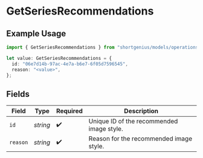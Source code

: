 # GetSeriesRecommendations

## Example Usage

```typescript
import { GetSeriesRecommendations } from "shortgenius/models/operations";

let value: GetSeriesRecommendations = {
  id: "06e7d14b-97ac-4e7a-b6e7-6f05d7596545",
  reason: "<value>",
};
```

## Fields

| Field                                     | Type                                      | Required                                  | Description                               |
| ----------------------------------------- | ----------------------------------------- | ----------------------------------------- | ----------------------------------------- |
| `id`                                      | *string*                                  | :heavy_check_mark:                        | Unique ID of the recommended image style. |
| `reason`                                  | *string*                                  | :heavy_check_mark:                        | Reason for the recommended image style.   |